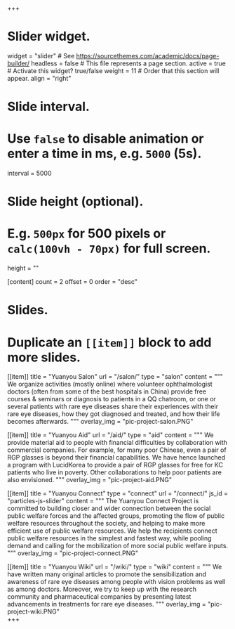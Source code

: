 +++
# Slider widget.
widget = "slider"  # See https://sourcethemes.com/academic/docs/page-builder/
headless = false  # This file represents a page section.
active = true  # Activate this widget? true/false
weight = 11  # Order that this section will appear.
align = "right"

# Slide interval.
# Use `false` to disable animation or enter a time in ms, e.g. `5000` (5s).
interval = 5000

# Slide height (optional).
# E.g. `500px` for 500 pixels or `calc(100vh - 70px)` for full screen.
height = ""

[content]
  count = 2
  offset = 0
  order = "desc"

# Slides.
# Duplicate an `[[item]]` block to add more slides.
[[item]]
  title = "Yuanyou Salon"
  url = "/salon/"
  type = "salon"
  content = """
  We organize activities (mostly online) where volunteer ophthalmologist doctors (often from some of the best hospitals in China) provide free courses & seminars or diagnosis to patients in a QQ chatroom, or one or several patients with rare eye diseases share their experiences with their rare eye diseases, how they got diagnosed and treated, and how their life becomes afterwards. 
  """
  overlay_img = "pic-project-salon.PNG"  
  
[[item]]
  title = "Yuanyou Aid"
  url = "/aid/"
  type = "aid"
  content = """
  We provide material aid to people with financial difficulties by collaboration with commercial companies. For example, for many poor Chinese, even a pair of RGP glasses is beyond their financial capabilities. We have hence launched a program with LucidKorea to provide a pair of RGP glasses for free for KC patients who live in poverty. Other collaborations to help poor patients are also envisioned.
  """
  overlay_img = "pic-project-aid.PNG"  

[[item]]
  title = "Yuanyou Connect"
  type = "connect"
  url = "/connect/"
  js_id = "particles-js-slider"
  content = """
  The Yuanyou Connect Project is committed to building closer and wider connection between the social public welfare forces and the affected groups, promoting the flow of public welfare resources throughout the society, and helping to make more efficient use of public welfare resources. We help the recipients connect public welfare resources in the simplest and fastest way, while pooling demand and calling for the mobilization of more social public welfare inputs.  
  """
  overlay_img = "pic-project-connect.PNG"  
  
[[item]]
  title = "Yuanyou Wiki"
  url = "/wiki/"
  type = "wiki"
  content = """
  We have written many original articles to promote the sensibilization and awareness of rare eye diseases among people with vision problems as well as among doctors. Moreover, we try to keep up with the research community and pharmaceutical companies by presenting latest advancements in treatments for rare eye diseases. 
  """
  overlay_img = "pic-project-wiki.PNG"  
+++
